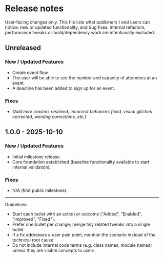 # Release notes

User‑facing changes only. This file lists what publishers / end users can notice: new or updated functionality, and bug fixes. Internal refactors, performance tweaks or build/dependency work are intentionally excluded.

## Unreleased

### New / Updated Features
- Create event flow
- The user will be able to see the number and capacity of attendees at an event.
- A deadline has been added to sign up for an event.

### Fixes
- _(Add here crashes resolved, incorrect behaviors fixed, visual glitches corrected, wording corrections, etc.)_

## 1.0.0 - 2025-10-10
### New / Updated Features
- Initial milestone release.
- Core foundation established (baseline functionality available to start internal validation).

### Fixes
- N/A (first public milestone).

---
Guidelines:
- Start each bullet with an action or outcome ("Added", "Enabled", "Improved", "Fixed").
- Prefer one bullet per change; merge tiny related tweaks into a single bullet.
- If a fix addresses a user pain point, mention the scenario instead of the technical root cause.
- Do not include internal code terms (e.g. class names, module names) unless they are visible concepts to users.

